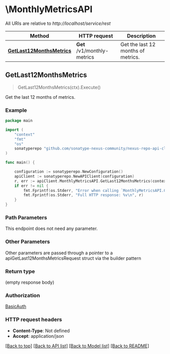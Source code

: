 # \MonthlyMetricsAPI

All URIs are relative to *http://localhost/service/rest*

Method | HTTP request | Description
------------- | ------------- | -------------
[**GetLast12MonthsMetrics**](MonthlyMetricsAPI.md#GetLast12MonthsMetrics) | **Get** /v1/monthly-metrics | Get the last 12 months of metrics.



## GetLast12MonthsMetrics

> GetLast12MonthsMetrics(ctx).Execute()

Get the last 12 months of metrics.

### Example

```go
package main

import (
	"context"
	"fmt"
	"os"
	sonatyperepo "github.com/sonatype-nexus-community/nexus-repo-api-client-go"
)

func main() {

	configuration := sonatyperepo.NewConfiguration()
	apiClient := sonatyperepo.NewAPIClient(configuration)
	r, err := apiClient.MonthlyMetricsAPI.GetLast12MonthsMetrics(context.Background()).Execute()
	if err != nil {
		fmt.Fprintf(os.Stderr, "Error when calling `MonthlyMetricsAPI.GetLast12MonthsMetrics``: %v\n", err)
		fmt.Fprintf(os.Stderr, "Full HTTP response: %v\n", r)
	}
}
```

### Path Parameters

This endpoint does not need any parameter.

### Other Parameters

Other parameters are passed through a pointer to a apiGetLast12MonthsMetricsRequest struct via the builder pattern


### Return type

 (empty response body)

### Authorization

[BasicAuth](../README.md#BasicAuth)

### HTTP request headers

- **Content-Type**: Not defined
- **Accept**: application/json

[[Back to top]](#) [[Back to API list]](../README.md#documentation-for-api-endpoints)
[[Back to Model list]](../README.md#documentation-for-models)
[[Back to README]](../README.md)

